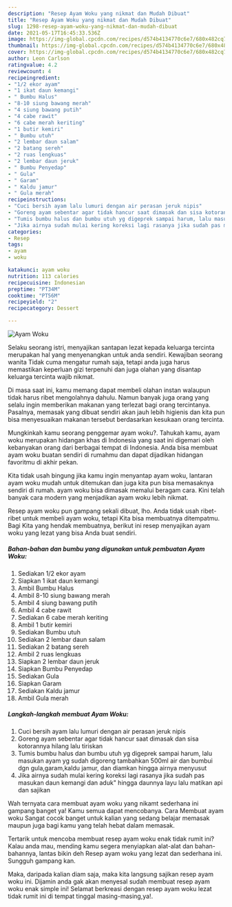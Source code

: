 ```yaml
---
description: "Resep Ayam Woku yang nikmat dan Mudah Dibuat"
title: "Resep Ayam Woku yang nikmat dan Mudah Dibuat"
slug: 1298-resep-ayam-woku-yang-nikmat-dan-mudah-dibuat
date: 2021-05-17T16:45:33.536Z
image: https://img-global.cpcdn.com/recipes/d574b4134770c6e7/680x482cq70/ayam-woku-foto-resep-utama.jpg
thumbnail: https://img-global.cpcdn.com/recipes/d574b4134770c6e7/680x482cq70/ayam-woku-foto-resep-utama.jpg
cover: https://img-global.cpcdn.com/recipes/d574b4134770c6e7/680x482cq70/ayam-woku-foto-resep-utama.jpg
author: Leon Carlson
ratingvalue: 4.2
reviewcount: 4
recipeingredient:
- "1/2 ekor ayam"
- "1 ikat daun kemangi"
- " Bumbu Halus"
- "8-10 siung bawang merah"
- "4 siung bawang putih"
- "4 cabe rawit"
- "6 cabe merah keriting"
- "1 butir kemiri"
- " Bumbu utuh"
- "2 lembar daun salam"
- "2 batang sereh"
- "2 ruas lengkuas"
- "2 lembar daun jeruk"
- " Bumbu Penyedap"
- " Gula"
- " Garam"
- " Kaldu jamur"
- " Gula merah"
recipeinstructions:
- "Cuci bersih ayam lalu lumuri dengan air perasan jeruk nipis"
- "Goreng ayam sebentar agar tidak hancur saat dimasak dan sisa kotorannya hilang lalu tiriskan"
- "Tumis bumbu halus dan bumbu utuh yg digeprek sampai harum, lalu masukan ayam yg sudah digoreng tambahkan 500ml air dan bumbui dgn gula,garam,kaldu jamur, dan diamkan hingga airnya menyusut"
- "Jika airnya sudah mulai kering koreksi lagi rasanya jika sudah pas masukan daun kemangi dan aduk&#34; hingga daunnya layu lalu matikan api dan sajikan"
categories:
- Resep
tags:
- ayam
- woku

katakunci: ayam woku 
nutrition: 113 calories
recipecuisine: Indonesian
preptime: "PT34M"
cooktime: "PT56M"
recipeyield: "2"
recipecategory: Dessert

---
```



![Ayam Woku](https://img-global.cpcdn.com/recipes/d574b4134770c6e7/680x482cq70/ayam-woku-foto-resep-utama.jpg)

Selaku seorang istri, menyajikan santapan lezat kepada keluarga tercinta merupakan hal yang menyenangkan untuk anda sendiri. Kewajiban seorang  wanita Tidak cuma mengatur rumah saja, tetapi anda juga harus memastikan keperluan gizi terpenuhi dan juga olahan yang disantap keluarga tercinta wajib nikmat.

Di masa  saat ini, kamu memang dapat membeli olahan instan walaupun tidak harus ribet mengolahnya dahulu. Namun banyak juga orang yang selalu ingin memberikan makanan yang terlezat bagi orang tercintanya. Pasalnya, memasak yang dibuat sendiri akan jauh lebih higienis dan kita pun bisa menyesuaikan makanan tersebut berdasarkan kesukaan orang tercinta. 



Mungkinkah kamu seorang penggemar ayam woku?. Tahukah kamu, ayam woku merupakan hidangan khas di Indonesia yang saat ini digemari oleh kebanyakan orang dari berbagai tempat di Indonesia. Anda bisa membuat ayam woku buatan sendiri di rumahmu dan dapat dijadikan hidangan favoritmu di akhir pekan.

Kita tidak usah bingung jika kamu ingin menyantap ayam woku, lantaran ayam woku mudah untuk ditemukan dan juga kita pun bisa memasaknya sendiri di rumah. ayam woku bisa dimasak memalui beragam cara. Kini telah banyak cara modern yang menjadikan ayam woku lebih nikmat.

Resep ayam woku pun gampang sekali dibuat, lho. Anda tidak usah ribet-ribet untuk membeli ayam woku, tetapi Kita bisa membuatnya ditempatmu. Bagi Kita yang hendak membuatnya, berikut ini resep menyajikan ayam woku yang lezat yang bisa Anda buat sendiri.

<!--inarticleads1-->

##### Bahan-bahan dan bumbu yang digunakan untuk pembuatan Ayam Woku:

1. Sediakan 1/2 ekor ayam
1. Siapkan 1 ikat daun kemangi
1. Ambil  Bumbu Halus
1. Ambil 8-10 siung bawang merah
1. Ambil 4 siung bawang putih
1. Ambil 4 cabe rawit
1. Sediakan 6 cabe merah keriting
1. Ambil 1 butir kemiri
1. Sediakan  Bumbu utuh
1. Sediakan 2 lembar daun salam
1. Sediakan 2 batang sereh
1. Ambil 2 ruas lengkuas
1. Siapkan 2 lembar daun jeruk
1. Siapkan  Bumbu Penyedap
1. Sediakan  Gula
1. Siapkan  Garam
1. Sediakan  Kaldu jamur
1. Ambil  Gula merah




<!--inarticleads2-->

##### Langkah-langkah membuat Ayam Woku:

1. Cuci bersih ayam lalu lumuri dengan air perasan jeruk nipis
1. Goreng ayam sebentar agar tidak hancur saat dimasak dan sisa kotorannya hilang lalu tiriskan
1. Tumis bumbu halus dan bumbu utuh yg digeprek sampai harum, lalu masukan ayam yg sudah digoreng tambahkan 500ml air dan bumbui dgn gula,garam,kaldu jamur, dan diamkan hingga airnya menyusut
1. Jika airnya sudah mulai kering koreksi lagi rasanya jika sudah pas masukan daun kemangi dan aduk&#34; hingga daunnya layu lalu matikan api dan sajikan




Wah ternyata cara membuat ayam woku yang nikamt sederhana ini gampang banget ya! Kamu semua dapat mencobanya. Cara Membuat ayam woku Sangat cocok banget untuk kalian yang sedang belajar memasak maupun juga bagi kamu yang telah hebat dalam memasak.

Tertarik untuk mencoba membuat resep ayam woku enak tidak rumit ini? Kalau anda mau, mending kamu segera menyiapkan alat-alat dan bahan-bahannya, lantas bikin deh Resep ayam woku yang lezat dan sederhana ini. Sungguh gampang kan. 

Maka, daripada kalian diam saja, maka kita langsung sajikan resep ayam woku ini. Dijamin anda gak akan menyesal sudah membuat resep ayam woku enak simple ini! Selamat berkreasi dengan resep ayam woku lezat tidak rumit ini di tempat tinggal masing-masing,ya!.

